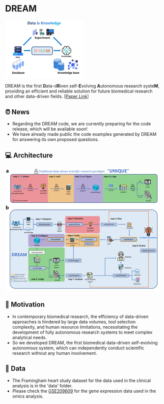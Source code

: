 # DREAM

<img src="./fig/DREAM.svg" style="zoom:25%;" />

DREAM is the first **D**ata-d**R**iven self-**E**volving **A**utonomous  research syste**M**, providing an efficient and reliable solution for future biomedical research and other data-driven fields. [[Paper Link](https://arxiv.org/abs/2407.13637)]



## :alarm_clock: News

* Regarding the DREAM code, we are currently preparing for the code release, which will be available soon!
* We have already made public the code examples generated by DREAM for answering its own proposed questions.



## :computer: Architecture

<img src="./fig/architecture.jpg" style="zoom:100%;" />



## :stars: Motivation

* In contemporary biomedical research, the efficiency of data-driven approaches is hindered by large data volumes, tool selection complexity, and human resource limitations, necessitating the development of fully autonomous research systems to meet complex analytical needs. 
* So we developed DREAM, the first biomedical data-driven self-evolving autonomous system, which can independently conduct scientific research without any human involvement.



## :floppy_disk: Data

* The  Framingham heart study dataset for the data used in the clinical analysis is in the 'data' folder.
* Please check the [GSE209609](https://www.ncbi.nlm.nih.gov/geo/query/acc.cgi?acc=GSE209609) for the gene expression data used in the omics analysis.



